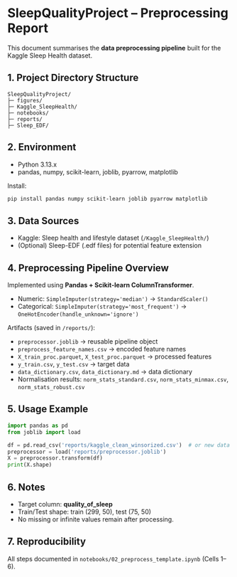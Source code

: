 # SleepQualityProject – Preprocessing Report

This document summarises the **data preprocessing pipeline** built for the Kaggle Sleep Health dataset.

## 1. Project Directory Structure
```
SleepQualityProject/
├─ figures/
├─ Kaggle_SleepHealth/
├─ notebooks/
├─ reports/
├─ Sleep_EDF/
```

## 2. Environment
- Python 3.13.x
- pandas, numpy, scikit-learn, joblib, pyarrow, matplotlib

Install:
```bash
pip install pandas numpy scikit-learn joblib pyarrow matplotlib
```

## 3. Data Sources
- Kaggle: Sleep health and lifestyle dataset (`/Kaggle_SleepHealth/`)
- (Optional) Sleep-EDF (.edf files) for potential feature extension

## 4. Preprocessing Pipeline Overview
Implemented using **Pandas + Scikit-learn ColumnTransformer**.
- Numeric: `SimpleImputer(strategy='median')` → `StandardScaler()`
- Categorical: `SimpleImputer(strategy='most_frequent')` → `OneHotEncoder(handle_unknown='ignore')`

Artifacts (saved in `/reports/`):
- `preprocessor.joblib` → reusable pipeline object
- `preprocess_feature_names.csv` → encoded feature names
- `X_train_proc.parquet`, `X_test_proc.parquet` → processed features
- `y_train.csv`, `y_test.csv` → target data
- `data_dictionary.csv`, `data_dictionary.md` → data dictionary
- Normalisation results: `norm_stats_standard.csv`, `norm_stats_minmax.csv`, `norm_stats_robust.csv`

## 5. Usage Example
```python
import pandas as pd
from joblib import load

df = pd.read_csv('reports/kaggle_clean_winsorized.csv')  # or new data with same schema
preprocessor = load('reports/preprocessor.joblib')
X = preprocessor.transform(df)
print(X.shape)
```

## 6. Notes
- Target column: **quality_of_sleep**
- Train/Test shape: train (299, 50), test (75, 50)
- No missing or infinite values remain after processing.

## 7. Reproducibility
All steps documented in `notebooks/02_preprocess_template.ipynb` (Cells 1–6).
